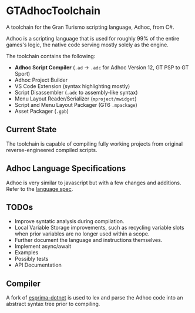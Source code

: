 # GTAdhocToolchain
A toolchain for the Gran Turismo scripting language, Adhoc, from C#. 

Adhoc is a scripting language that is used for roughly 99% of the entire games's logic, the native code serving mostly solely as the engine.

The toolchain contains the following:
* **Adhoc Script Compiler** (`.ad` -> `.adc` for Adhoc Version 12, GT PSP to GT Sport)
* Adhoc Project Builder
* VS Code Extension (syntax highlighting mostly)
* Script Disassembler (`.adc` to assembly-like syntax)
* Menu Layout Reader/Serializer (`mproject/mwidget`)
* Script and Menu Layout Packager (GT6 `.mpackage`)
* Asset Packager (`.gpb`)

## Current State

The toolchain is capable of compiling fully working projects from original reverse-engineered compiled scripts.

## Adhoc Language Specifications

Adhoc is very similar to javascript but with a few changes and additions. Refer to the [language spec](LANGUAGE_SPECIFICATION.md).

## TODOs

* Improve syntatic analysis during compilation.
* Local Variable Storage improvements, such as recycling variable slots when prior variables are no longer used within a scope.
* Further document the language and instructions themselves.
* Implement async/await
* Examples
* Possibly tests
* API Documentation

## Compiler
A fork of [esprima-dotnet](https://github.com/Nenkai/esprima-dotnet) is used to lex and parse the Adhoc code into an abstract syntax tree prior to compiling.
